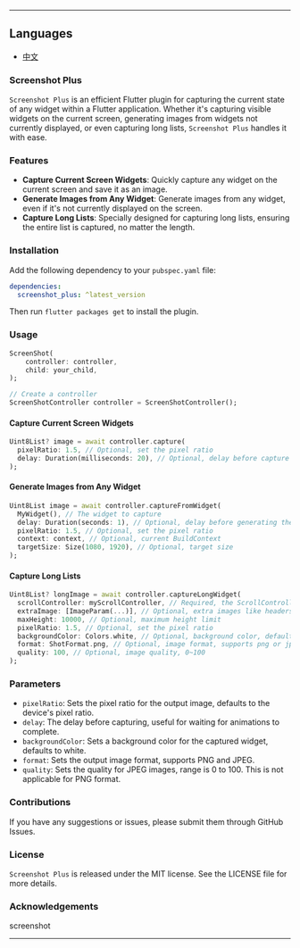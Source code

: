 
---
## Languages

- [中文](./README_ZH.md)

### Screenshot Plus

`Screenshot Plus` is an efficient Flutter plugin for capturing the current state of any widget within a Flutter application. Whether it's capturing visible widgets on the current screen, generating images from widgets not currently displayed, or even capturing long lists, `Screenshot Plus` handles it with ease.

### Features

- **Capture Current Screen Widgets**: Quickly capture any widget on the current screen and save it as an image.
- **Generate Images from Any Widget**: Generate images from any widget, even if it's not currently displayed on the screen.
- **Capture Long Lists**: Specially designed for capturing long lists, ensuring the entire list is captured, no matter the length.

### Installation

Add the following dependency to your `pubspec.yaml` file:

```yaml
dependencies:
  screenshot_plus: ^latest_version
```

Then run `flutter packages get` to install the plugin.

### Usage

```dart
ScreenShot(
    controller: controller,
    child: your_child,
);

// Create a controller
ScreenShotController controller = ScreenShotController();
```

#### Capture Current Screen Widgets

```dart
Uint8List? image = await controller.capture(
  pixelRatio: 1.5, // Optional, set the pixel ratio
  delay: Duration(milliseconds: 20), // Optional, delay before capture
);
```

#### Generate Images from Any Widget

```dart
Uint8List image = await controller.captureFromWidget(
  MyWidget(), // The widget to capture
  delay: Duration(seconds: 1), // Optional, delay before generating the image
  pixelRatio: 1.5, // Optional, set the pixel ratio
  context: context, // Optional, current BuildContext
  targetSize: Size(1080, 1920), // Optional, target size
);
```

#### Capture Long Lists

```dart
Uint8List? longImage = await controller.captureLongWidget(
  scrollController: myScrollController, // Required, the ScrollController for the long list
  extraImage: [ImageParam(...)], // Optional, extra images like headers, footers, or watermarks
  maxHeight: 10000, // Optional, maximum height limit
  pixelRatio: 1.5, // Optional, set the pixel ratio
  backgroundColor: Colors.white, // Optional, background color, defaults to white
  format: ShotFormat.png, // Optional, image format, supports png or jpeg
  quality: 100, // Optional, image quality, 0~100
);
```

### Parameters

- `pixelRatio`: Sets the pixel ratio for the output image, defaults to the device's pixel ratio.
- `delay`: The delay before capturing, useful for waiting for animations to complete.
- `backgroundColor`: Sets a background color for the captured widget, defaults to white.
- `format`: Sets the output image format, supports PNG and JPEG.
- `quality`: Sets the quality for JPEG images, range is 0 to 100. This is not applicable for PNG format.

### Contributions

If you have any suggestions or issues, please submit them through GitHub Issues.

### License

`Screenshot Plus` is released under the MIT license. See the LICENSE file for more details.

### Acknowledgements
screenshot

---